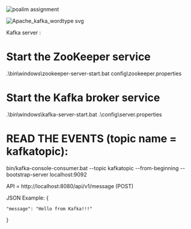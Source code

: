 ![poalim assignment](https://user-images.githubusercontent.com/93336006/212543924-a4be23fd-5014-438d-952f-0ce9b7d385d2.jpg)

![Apache_kafka_wordtype svg](https://user-images.githubusercontent.com/93336006/212548357-44a4cb1a-3a48-49d7-8944-352a65cb13b4.png)

Kafka server :
# Start the ZooKeeper service
.\bin\windows\zookeeper-server-start.bat config\zookeeper.properties

# Start the Kafka broker service

.\bin\windows\kafka-server-start.bat .\config\server.properties

# READ THE EVENTS (topic name = kafkatopic):

bin/kafka-console-consumer.bat --topic kafkatopic --from-beginning --bootstrap-server localhost:9092


API = http://localhost:8080/api/v1/message (POST)

JSON Example:
{  

    "message": "Hello from Kafka!!!"
    
}


